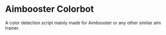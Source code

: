 # Aimbooster Colorbot
A color detection script mainly made for Aimbooster or any other similar aim trainer.

